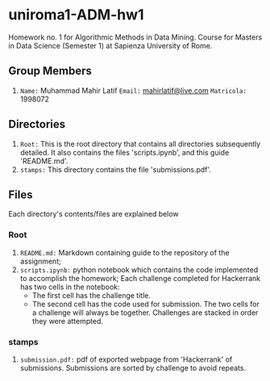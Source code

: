# uniroma1-ADM-hw1
Homework no. 1 for Algorithmic Methods in Data Mining. Course for Masters in Data Science (Semester 1) at Sapienza University of Rome.

## Group Members
1. `Name:` Muhammad Mahir Latif `Email:` mahirlatif@live.com `Matricola:` 1998072

## Directories
1. `Root:` This is the root directory that contains all directories subsequently detailed. It also contains the files 'scripts.ipynb', and this guide 'README.md'.
2. `stamps:` This directory contains the file 'submissions.pdf'.

## Files
Each directory's contents/files are explained below

### Root

1. `README.md:`  Markdown containing guide to the repository of the assignment;
2. `scripts.ipynb:` python notebook which contains the code implemented to accomplish the homework; Each challenge completed for Hackerrank has two cells in the notebook:
	* The first cell has the challenge title.
	* The second cell has the code used for submission.
	The two cells for a challenge will always be together. Challenges are stacked in order they were attempted. 

### stamps

1. `submission.pdf:` pdf of exported webpage from 'Hackerrank' of submissions. Submissions are sorted by challenge to avoid repeats.
